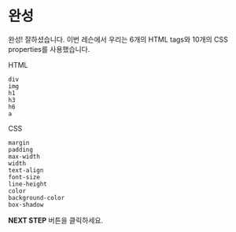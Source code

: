 # 완성
완성! 잘하셨습니다. 이번 레슨에서 우리는 6개의 HTML tags와 10개의 CSS properties를 사용했습니다.  

HTML
```
div
img
h1
h3
h6
a
```

CSS
```
margin
padding
max-width
width
text-align
font-size
line-height
color
background-color
box-shadow
```



**NEXT STEP** 버튼을 클릭하세요.
